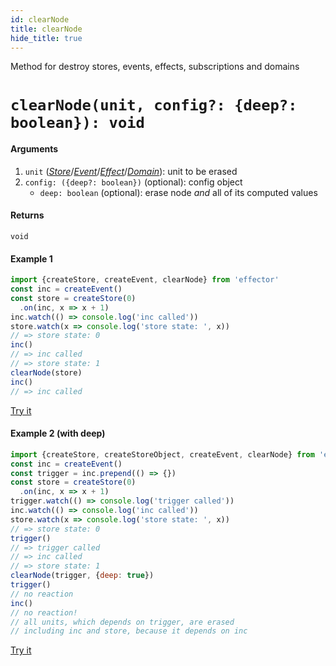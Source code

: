 ```yaml
---
id: clearNode
title: clearNode
hide_title: true
---
```


Method for destroy stores, events, effects, subscriptions and domains

# `clearNode(unit, config?: {deep?: boolean}): void`

#### Arguments

1. `unit` ([_Store_](Store.md)/[_Event_](Event.md)/[_Effect_](Effect.md)/[_Domain_](Domain.md)): unit to be erased
2. `config: ({deep?: boolean})` (optional): config object
    - `deep: boolean` (optional): erase node _and_ all of its computed values

#### Returns

`void`

#### Example 1

```js
import {createStore, createEvent, clearNode} from 'effector'
const inc = createEvent()
const store = createStore(0)
  .on(inc, x => x + 1)
inc.watch(() => console.log('inc called'))
store.watch(x => console.log('store state: ', x))
// => store state: 0
inc()
// => inc called
// => store state: 1
clearNode(store)
inc()
// => inc called
```

[Try it](https://share.effector.dev/WjuSl6aN)

#### Example 2 (with deep)

```js
import {createStore, createStoreObject, createEvent, clearNode} from 'effector'
const inc = createEvent()
const trigger = inc.prepend(() => {})
const store = createStore(0)
  .on(inc, x => x + 1)
trigger.watch(() => console.log('trigger called'))
inc.watch(() => console.log('inc called'))
store.watch(x => console.log('store state: ', x))
// => store state: 0
trigger()
// => trigger called
// => inc called
// => store state: 1
clearNode(trigger, {deep: true})
trigger()
// no reaction
inc()
// no reaction!
// all units, which depends on trigger, are erased
// including inc and store, because it depends on inc
```

[Try it](https://share.effector.dev/EkETZtKI)
